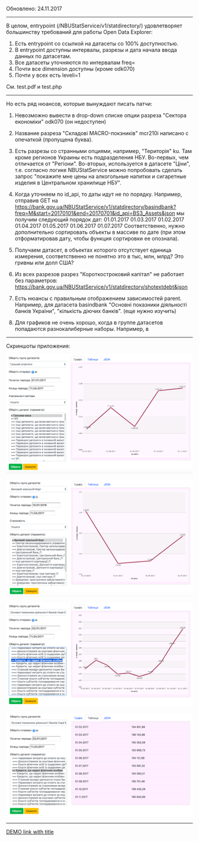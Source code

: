 Обновлено: 24.11.2017
___________________

В целом, entrypoint (/NBUStatService/v1/statdirectory/) удовлетворяет большинству требований для работы Open Data Explorer:

1. Есть entrypoint со ссылкой на датасеты со 100% доступностью.
2. В entrypoint доступны интервалы, разрезы и дата начала ввода данных по датасетам.
3. Все датасеты уточняются по интервалам freq=
4. Почти все dimension доступны (кроме odk070)
5. Почти у всех есть leveli=1

См. test.pdf и test.php

___________________

Но есть ряд нюансов, которые вынуждают писать патчи:

1. Невозможно вывести в drop-down списке опции разреза "Сектора економіки" odk070 (он недоступен)

2. Название разреза "Складові MACRO-покзників" mcr210i написано с опечаткой (пропущена буква).

3. Есть разрезы со странными опциями, например, "Територія" ku.
Там кроме регионов Украины есть подразделения НБУ.
Во-первых, чем отличается от "Регіони".
Во-вторых, используется в датасете "Ціни", т.е. согласно логике NBUStatService можно попробовать сделать запрос "покажите мне цены на алкогольные напитки и сигаретные изделия в Центральном хранилище НБУ".

4. Когда уточняем по id_api, то даты идут не по порядку. Например, отправив GET на https://bank.gov.ua/NBUStatService/v1/statdirectory/basindbank?freq=M&start=20170101&end=20170701&id_api=BS3_Assets&json
мы получим следующий порядок дат:
01.01.2017
01.03.2017
01.02.2017
01.04.2017
01.05.2017
01.06.2017
01.07.2017
Соответственно, нужно дополнительно сортировать объекты в массиве по дате (при этом отформатировав дату, чтобы функция сортировки ее опознала).

5. Получаем датасет, в объектах которого отсутствует единица измерения, соответственно не понятно это в тыс, млн, млрд? Это гривны или долл США?

6. Из всех разрезов разрез "Короткостроковий капітал" не работает без параметров: 
https://bank.gov.ua/NBUStatService/v1/statdirectory/shotextdebt&json

7. Есть нюансы с правильным отображением зависимостей parent. Например, для датасета  basindbank "Основні показники діяльності банків України", "кількість діючих банків".
(еще нужно изучить)

8. Для графиков не очень хорошо, когда в группе датасетов попадаются разнокалиберные наборы. Например, в 

___________________

Скриншоты приложения:

![Alt text](/opendata-explorer/ss/01.png?raw=true "Грошові агрегати - Грошова маса - Усі сектори")

![Alt text](/opendata-explorer/ss/02.png?raw=true "Валовий зовнішній борг - Усього")

![Alt text](/opendata-explorer/ss/03.png?raw=true "Основні показники діяльності банків - Кредити, що надані фізичним особам - Графік")

![Alt text](/opendata-explorer/ss/04.png?raw=true "Основні показники діяльності банків - Кредити, що надані фізичним особам - Табличний вигляд")

___________________


[DEMO link with title](http://test.roomian.org/opendata-explorer/ "DEMO")

